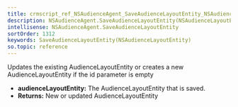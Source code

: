 ```yaml
---
title: crmscript_ref_NSAudienceAgent_SaveAudienceLayoutEntity_NSAudienceLayoutEntity_p_0
description: NSAudienceAgent.SaveAudienceLayoutEntity(NSAudienceLayoutEntity p_0)
intellisense: NSAudienceAgent.SaveAudienceLayoutEntity
sortOrder: 1312
keywords: SaveAudienceLayoutEntity(NSAudienceLayoutEntity)
so.topic: reference
---
```



Updates the existing AudienceLayoutEntity or creates a new AudienceLayoutEntity if the id parameter is empty



* **audienceLayoutEntity:** The AudienceLayoutEntity that is saved.
* **Returns:** New or updated AudienceLayoutEntity


